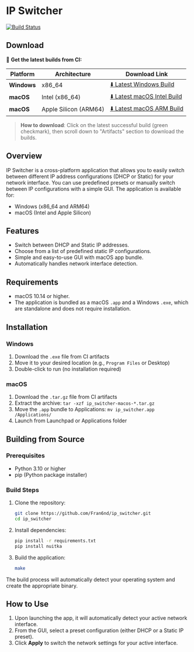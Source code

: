 # IP Switcher

[![Build Status](https://github.com/Fran6nd/ip_switcher/actions/workflows/build.yml/badge.svg)](https://github.com/Fran6nd/ip_switcher/actions/workflows/build.yml)

## Download

🚀 **Get the latest builds from CI:**

| Platform | Architecture | Download Link |
|----------|-------------|---------------|
| **Windows** | x86_64 | [⬇️ Latest Windows Build](https://github.com/Fran6nd/ip_switcher/actions/workflows/build.yml?query=is%3Asuccess+branch%3Amain) |
| **macOS** | Intel (x86_64) | [⬇️ Latest macOS Intel Build](https://github.com/Fran6nd/ip_switcher/actions/workflows/build.yml?query=is%3Asuccess+branch%3Amain) |
| **macOS** | Apple Silicon (ARM64) | [⬇️ Latest macOS ARM Build](https://github.com/Fran6nd/ip_switcher/actions/workflows/build.yml?query=is%3Asuccess+branch%3Amain) |

> **How to download**: Click on the latest successful build (green checkmark), then scroll down to "Artifacts" section to download the builds.

## Overview

IP Switcher is a cross-platform application that allows you to easily switch between different IP address configurations (DHCP or Static) for your network interface. You can use predefined presets or manually switch between IP configurations with a simple GUI. The application is available for:
- Windows (x86_64 and ARM64)
- macOS (Intel and Apple Silicon)

## Features

- Switch between DHCP and Static IP addresses.
- Choose from a list of predefined static IP configurations.
- Simple and easy-to-use GUI with macOS app bundle.
- Automatically handles network interface detection.

## Requirements

- macOS 10.14 or higher.
- The application is bundled as a macOS `.app` and a Windows `.exe`, which are standalone and does not require installation.

## Installation

### Windows
1. Download the `.exe` file from CI artifacts
2. Move it to your desired location (e.g., `Program Files` or Desktop)
3. Double-click to run (no installation required)

### macOS
1. Download the `.tar.gz` file from CI artifacts
2. Extract the archive: `tar -xzf ip_switcher-macos-*.tar.gz`
3. Move the `.app` bundle to Applications: `mv ip_switcher.app /Applications/`
4. Launch from Launchpad or Applications folder

## Building from Source

### Prerequisites
- Python 3.10 or higher
- pip (Python package installer)

### Build Steps

1. Clone the repository:
   ```bash
   git clone https://github.com/Fran6nd/ip_switcher.git
   cd ip_switcher
   ```

2. Install dependencies:
   ```bash
   pip install -r requirements.txt
   pip install nuitka
   ```

3. Build the application:
   ```bash
   make
   ```

The build process will automatically detect your operating system and create the appropriate binary.

## How to Use

1. Upon launching the app, it will automatically detect your active network interface.
2. From the GUI, select a preset configuration (either DHCP or a Static IP preset).
3. Click **Apply** to switch the network settings for your active interface.
